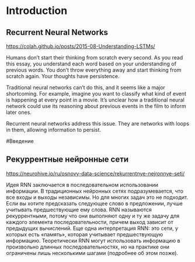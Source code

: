 # Introduction
## Recurrent Neural Networks
https://colah.github.io/posts/2015-08-Understanding-LSTMs/

Humans don’t start their thinking from scratch every second. As you read this essay, you understand each word based on your understanding of previous words. You don’t throw everything away and start thinking from scratch again. Your thoughts have persistence.

Traditional neural networks can’t do this, and it seems like a major shortcoming. For example, imagine you want to classify what kind of event is happening at every point in a movie. It’s unclear how a traditional neural network could use its reasoning about previous events in the film to inform later ones.

Recurrent neural networks address this issue. They are networks with loops in them, allowing information to persist.

#Введение 
## Рекуррентные нейронные сети 
https://neurohive.io/ru/osnovy-data-science/rekurrentnye-nejronnye-seti/

Идея RNN заключается в последовательном использовании информации. В традиционных нейронных сетях подразумевается, что все входы и выходы независимы. Но для многих задач это не подходит. Если вы хотите предсказать следующее слово в предложении, лучше учитывать предшествующие ему слова. RNN называются рекуррентными, потому что они выполняют одну и ту же задачу для каждого элемента последовательности, причем выход зависит от предыдущих вычислений. Еще одна интерпретация RNN: это сети, у которых есть «память», которая учитывает предшествующую информацию. Теоретически RNN могут использовать информацию в произвольно длинных последовательностях, но на практике они ограничены лишь несколькими шагами (подробнее об этом позже).
